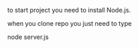 to start project you need to install Node.js.

when you clone repo you just need to type 

node server.js
